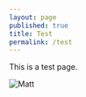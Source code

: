 ```yaml
---
layout: page
published: true
title: Test
permalink: /test
---
```


This is a test page.

![Matt](/http://gpmd.github.io/colophon/assets/uploads/me_new-glasses_instagram_coloured.jpg)